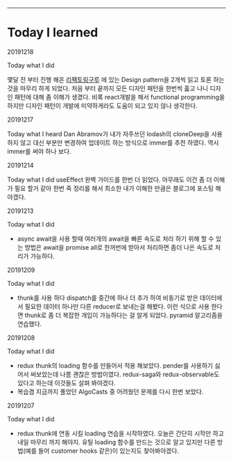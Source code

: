 ---

# Today I learned

20191218

Today what I did

몇달 전 부터 진행 해온 [리팩토링구루](https://refactoring.guru/) 에 있는 Design pattern을 2개씩 읽고 토론 하는 것을 마무리 하게 되었다. 처음 부터 끝까지 모든 디자인 패턴을 한번씩 훓고 나니 디자인 패턴에 대해 좀 이해가 생겼다. 비록 react개발을 해서 functional programming을 하지만 디자인 패턴이 개발에 미약하게라도 도움이 되고 있지 않나 생각한다.

20191217

Today what I heard
Dan Abramov가 내가 자주쓰던 lodash의 cloneDeep을 사용하지 않고 대신 부분만 변경하여 업데이트 하는 방식으로 immer를 추천 하였다. 역시 immer를 써야 하나 보다.

20191214

Today what I did
useEffect 완벽 가이드를 한번 더 읽었다. 아무래도 이건 좀 더 이해가 필요 할거 같아 한번 죽 정리를 해서 최소한 내가 이해한 만큼은 블로그에 포스팅 해야겠다.

20191213

Today what I did

- async await을 사용 할때 여러개의 await을 빠른 속도로 처리 하기 위해 할 수 있는 방법은 await을 promise all로 한꺼번에 받아서 처리하면 좀더 나은 속도로 처리가 가능하다.

20191209

Today what I did

- thunk를 사용 하다 dispatch를 중간에 하나 더 추가 하여 비동기로 받은 데이터에서 필요한 데이터 하나만 다른 reducer로 보내는걸 해봤다. 이런 식으로 사용 한다면 thunk로 좀 더 복잡한 개입이 가능하다는 걸 알게 되었다. pyramid 알고리즘을 연습했다.

20191208

Today what I did

- redux thunk의 loading 함수를 만들어서 적용 해보았다. pender를 사용하기 싫어서 써보았는데 나름 괜찮은 방법이였다. redux-saga와 redux-observable도 있다고 하는데 이것들도 살펴 봐야겠다.
- 복습겸 지금까지 풀었던 AlgoCasts 중 어려웠던 문제를 다시 한번 보았다.

20191207

Today what I did

- redux thunk에 연동 시킬 loading 연습을 시작하였다. 오늘은 간단히 시작만 하고 내일 마무리 까지 해야지. 유틸 loading 함수를 만드는 것으로 알고 있지만 다른 방법(예를 들어 customer hooks 같은)이 있는지도 찾아봐야겠다.

